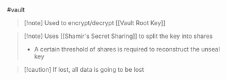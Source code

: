 #vault 
>[!note] Used to encrypt/decrypt [[Vault Root Key]]

 
>[!note] Uses [[Shamir's Secret Sharing]] to split the key into shares
>- A certain threshold of shares is required to reconstruct the unseal key

>[!caution] If lost, all data is going to be lost